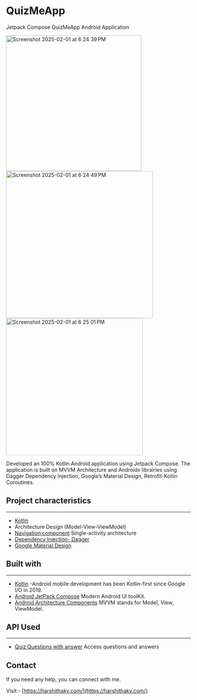 # QuizMeApp
Jetpack Compose QuizMeApp Android Application

<img width="369" alt="Screenshot 2025-02-01 at 6 24 39 PM" src="https://github.com/user-attachments/assets/dcf31052-7521-467d-a853-0b5965763e1a" />

<img width="400" alt="Screenshot 2025-02-01 at 6 24 49 PM" src="https://github.com/user-attachments/assets/3aaade6e-f6a7-4995-b8b1-e7d848b3c0c8" />

<img width="373" alt="Screenshot 2025-02-01 at 6 25 01 PM" src="https://github.com/user-attachments/assets/ebef5b42-2e00-4e26-ba1b-bc48409567fc" />



Developed an 100% Kotlin Android application using Jetpack Compose. The application is built on MVVM Architecture and Androidx librairies using Dagger Dependency Injection, Google’s Material Design, Retrofit-Kotlin Coroutines.

## Project characteristics 
-------
* [Kotlin](https://kotlinlang.org/)
* Architecture Design (Model-View-ViewModel)
* [Navigation component](https://developer.android.com/guide/navigation/navigation-getting-started) Single-activity architecture
* [Dependency Injection- Dagger](https://dagger.dev/)
* [Google Material Design](https://material.io/design/)



## Built with
-------
* [Kotlin](https://kotlinlang.org) -Android mobile development has been Kotlin-first since Google I/O in 2019.
* [Android JetPack Compose](https://developer.android.com/topic/libraries/architecture) Modern Android UI toolKit.
* [Android Architecture Components](https://developer.android.com/topic/libraries/architecture) MVVM stands for Model, View, ViewModel.

## API Used
-------
* [Quiz Questions with answer](https://raw.githubusercontent.com/itmmckernan/triviajson/master/) Access questions and answers

 
## Contact
If you need any help, you can connect with me.

Visit:- [https://harshithakv.com/](https://harshithakv.com/)
